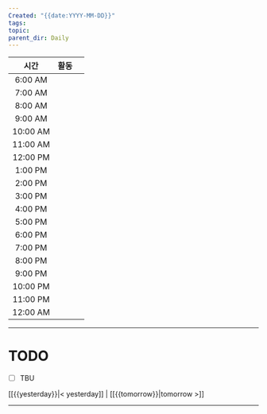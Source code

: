 ```yaml
---
Created: "{{date:YYYY-MM-DD}}"
tags: 
topic: 
parent_dir: Daily
---
```

| 시간 | 활동 |  |
| :--: | :--: | ---- |
| 6:00 AM |  |  |
| 7:00 AM |  |  |
| 8:00 AM |  |  |
| 9:00 AM |  |  |
| 10:00 AM |  |  |
| 11:00 AM |  |  |
| 12:00 PM |  |  |
| 1:00 PM |  |  |
| 2:00 PM |  |  |
| 3:00 PM |  |  |
| 4:00 PM |  |  |
| 5:00 PM |  |  |
| 6:00 PM |  |  |
| 7:00 PM |  |  |
| 8:00 PM |  |  |
| 9:00 PM |  |  |
| 10:00 PM |  |  |
| 11:00 PM |  |  |
| 12:00 AM |  |  |


----
# TODO
- [ ] TBU 
  
[[{{yesterday}}|< yesterday]] | [[{{tomorrow}}|tomorrow >]]  
  
---  
